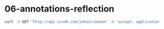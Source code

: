 # 06-annotations-reflection

```bash
curl -X GET "http://api.icndb.com/jokes/random" -H "accept: application/json" | jq
```